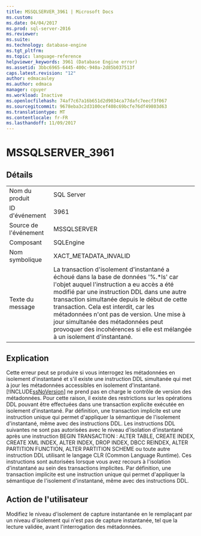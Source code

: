 ```yaml
---
title: MSSQLSERVER_3961 | Microsoft Docs
ms.custom: 
ms.date: 04/04/2017
ms.prod: sql-server-2016
ms.reviewer: 
ms.suite: 
ms.technology: database-engine
ms.tgt_pltfrm: 
ms.topic: language-reference
helpviewer_keywords: 3961 (Database Engine error)
ms.assetid: 3bbc6965-6445-400c-940a-2d85b037513f
caps.latest.revision: "12"
author: edmacauley
ms.author: edmaca
manager: cguyer
ms.workload: Inactive
ms.openlocfilehash: 74af7c67a16b651d2d9034ca77dafc7eecf3f067
ms.sourcegitcommit: 9678eba3c2d3100cef408c69bcfe76df49803d63
ms.translationtype: MT
ms.contentlocale: fr-FR
ms.lasthandoff: 11/09/2017
---
```

# <a name="mssqlserver3961"></a>MSSQLSERVER_3961
  
## <a name="details"></a>Détails  
  
|||  
|-|-|  
|Nom du produit|SQL Server|  
|ID d'événement|3961|  
|Source de l'événement|MSSQLSERVER|  
|Composant|SQLEngine|  
|Nom symbolique|XACT_METADATA_INVALID|  
|Texte du message|La transaction d'isolement d'instantané a échoué dans la base de données '%.*ls' car l'objet auquel l'instruction a eu accès a été modifié par une instruction DDL dans une autre transaction simultanée depuis le début de cette transaction.  Cela est interdit, car les métadonnées n'ont pas de version. Une mise à jour simultanée des métadonnées peut provoquer des incohérences si elle est mélangée à un isolement d'instantané.|  
  
## <a name="explanation"></a>Explication  
Cette erreur peut se produire si vous interrogez les métadonnées en isolement d'instantané et s'il existe une instruction DDL simultanée qui met à jour les métadonnées accessibles en isolement d'instantané. [!INCLUDE[ssNoVersion](../../includes/ssnoversion-md.md)] ne prend pas en charge le contrôle de version des métadonnées. Pour cette raison, il existe des restrictions sur les opérations DDL pouvant être effectuées dans une transaction explicite exécutée en isolement d'instantané. Par définition, une transaction implicite est une instruction unique qui permet d'appliquer la sémantique de l'isolement d'instantané, même avec des instructions DDL. Les instructions DDL suivantes ne sont pas autorisées avec le niveau d'isolation d'instantané après une instruction BEGIN TRANSACTION : ALTER TABLE, CREATE INDEX, CREATE XML INDEX, ALTER INDEX, DROP INDEX, DBCC REINDEX, ALTER PARTITION FUNCTION, ALTER PARTITION SCHEME ou toute autre instruction DDL utilisant le langage CLR (Common Language Runtime). Ces instructions sont autorisées lorsque vous avez recours à l'isolation d'instantané au sein des transactions implicites. Par définition, une transaction implicite est une instruction unique qui permet d'appliquer la sémantique de l'isolement d'instantané, même avec des instructions DDL.  
  
## <a name="user-action"></a>Action de l'utilisateur  
Modifiez le niveau d'isolement de capture instantanée en le remplaçant par un niveau d'isolement qui n'est pas de capture instantanée, tel que la lecture validée, avant l'interrogation des métadonnées.  
  
